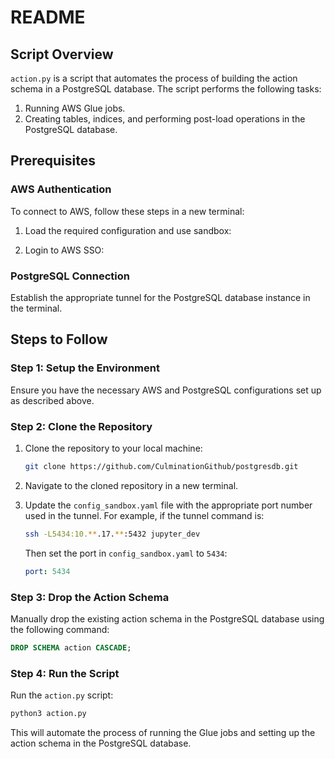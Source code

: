 # README

## Script Overview

`action.py` is a script that automates the process of building the action schema in a PostgreSQL database. The script performs the following tasks:

1. Running AWS Glue jobs.
2. Creating tables, indices, and performing post-load operations in the PostgreSQL database.

## Prerequisites

### AWS Authentication

To connect to AWS, follow these steps in a new terminal:

1. Load the required configuration and use sandbox:
  
2. Login to AWS SSO:


### PostgreSQL Connection

Establish the appropriate tunnel for the PostgreSQL database instance in the terminal.

## Steps to Follow

### Step 1: Setup the Environment

Ensure you have the necessary AWS and PostgreSQL configurations set up as described above.

### Step 2: Clone the Repository

1. Clone the repository to your local machine:
    ```bash
    git clone https://github.com/CulminationGithub/postgresdb.git
    ```
2. Navigate to the cloned repository in a new terminal.

3. Update the `config_sandbox.yaml` file with the appropriate port number used in the tunnel. For example, if the tunnel command is:
    ```bash
    ssh -L5434:10.**.17.**:5432 jupyter_dev
    ```
    Then set the port in `config_sandbox.yaml` to `5434`:
    ```yaml
    port: 5434
    ```

### Step 3: Drop the Action Schema

Manually drop the existing action schema in the PostgreSQL database using the following command:
```sql
DROP SCHEMA action CASCADE;
```

### Step 4: Run the Script

Run the `action.py` script:
```bash
python3 action.py
```

This will automate the process of running the Glue jobs and setting up the action schema in the PostgreSQL database.
